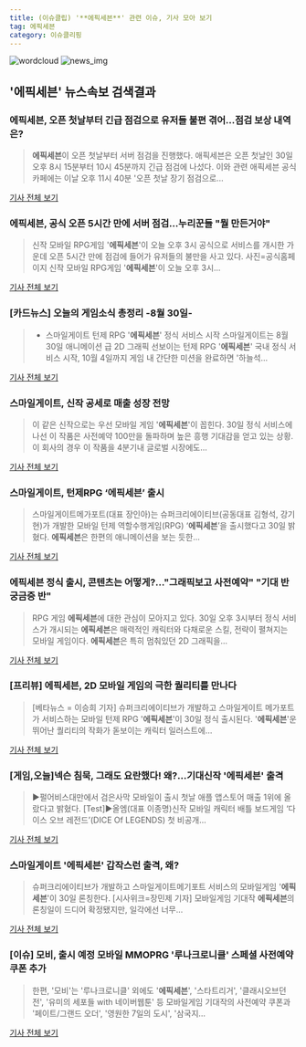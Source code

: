 ```yaml
---
title: (이슈클립) '**에픽세븐**' 관련 이슈, 기사 모아 보기
tag: 에픽세븐
category: 이슈클리핑
---
```

![wordcloud](https://s3.ap-northeast-2.amazonaws.com/lyrics101-wordcloud/2018-08-31-1535654489.png)
![news_img](https://user-images.githubusercontent.com/42597476/44507050-1206f400-a6e4-11e8-8d98-7ffbfebb353f.png)
## **'**에픽세븐**'** 뉴스속보 검색결과
### **에픽세븐**, 오픈 첫날부터 긴급 점검으로 유저들 불편 겪어…점검 보상 내역은?

>**에픽세븐**이 오픈 첫날부터 서버 점검을 진행했다. 애픽세븐은 오픈 첫날인 30일 오후 8시 15분부터 10시 45분까지 긴급 점검에 나섰다. 이와 관련 애픽세븐 공식 카페에는 이날 오후 11시 40분 '오픈 첫날 장기 점검으로...

<a href="http://www.topstarnews.net/news/articleView.html?idxno=474125" target="_blank">기사 전체 보기</a>

### **에픽세븐**, 공식 오픈 5시간 만에 서버 점검…누리꾼들 "뭘 만든거야"

>신작 모바일 RPG게임 '**에픽세븐**'이 오늘 오후 3시 공식으로 서비스를 개시한 가운데 오픈 5시간 만에 점검에 들어가 유저들의 불만을 사고 있다. 사진=공식홈페이지 신작 모바일 RPG게임 '**에픽세븐**'이 오늘 오후 3시...

<a href="http://www.g-enews.com/ko-kr/news/article/news_all/201808302047598966dd9e5ceb62_1/article.html" target="_blank">기사 전체 보기</a>

### [카드뉴스] 오늘의 게임소식 총정리 -8월 30일-

>- 스마일게이트 턴제 RPG '**에픽세븐**' 정식 서비스 시작 스마일게이트는 8월 30일 애니메이션 급 2D 그래픽 선보이는 턴제 RPG '**에픽세븐**' 국내 정식 서비스 시작, 10월 4일까지 게임 내 간단한 미션을 완료하면 '하늘석...

<a href="http://sports.chosun.com/news/ntype.htm?id=201808310100290070022056&servicedate=20180830" target="_blank">기사 전체 보기</a>

### 스마일게이트, 신작 공세로 매출 성장 전망

>이 같은 신작으로는 우선 모바일 게임 '**에픽세븐**'이 꼽힌다. 30일 정식 서비스에 나선 이 작품은 사전예약 100만을 돌파하며 높은 흥행 기대감을 얻고 있는 상황. 이 회사의 경우 이 작품을 4분기내 글로벌 시장에도...

<a href="http://www.thegames.co.kr/news/articleView.html?idxno=206572" target="_blank">기사 전체 보기</a>

### 스마일게이트, 턴제RPG ‘**에픽세븐**’ 출시

>스마일게이트메가포트(대표 장인아)는 슈퍼크리에이티브(공동대표 김형석, 강기현)가 개발한 모바일 턴제 역할수행게임(RPG) ‘**에픽세븐**’을 출시했다고 30일 밝혔다. **에픽세븐**은 한편의 애니메이션을 보는 듯한...

<a href="http://www.ddaily.co.kr/news/article.html?no=172260" target="_blank">기사 전체 보기</a>

### **에픽세븐** 정식 출시, 콘텐츠는 어떻게?..."그래픽보고 사전예약" "기대 반 궁금증 반"

>RPG 게임 **에픽세븐**에 대한 관심이 모아지고 있다. 30일 오후 3시부터 정식 서비스가 개시되는 **에픽세븐**은 매력적인 캐릭터와 다채로운 스킬, 전략이 펼쳐지는 모바일 게임이다. **에픽세븐**은 특히 멈춰있던 2D 그래픽을...

<a href="http://daily.hankooki.com/lpage/entv/201808/dh20180830110829139020.htm" target="_blank">기사 전체 보기</a>

### [프리뷰] **에픽세븐**, 2D 모바일 게임의 극한 퀄리티를 만나다

>[베타뉴스 = 이승희 기자] 슈퍼크리에이티브가 개발하고 스마일게이트 메가포트가 서비스하는 모바일 턴제 RPG '**에픽세븐**'이 30일 정식 출시된다. '**에픽세븐**'운 뛰어난 퀄리티의 작화가 돋보이는 캐릭터 일러스트에...

<a href="http://www.betanews.net:8080/article/901498.html" target="_blank">기사 전체 보기</a>

### [게임,오늘]넥슨 침묵, 그래도 요란했다! 왜?…기대신작 '**에픽세븐**' 출격

>▶펄어비스대만에서 검은사막 모바일이 출시 첫날 애플 앱스토어 매출 1위에 올랐다고 밝혔다. [Test]▶올엠(대표 이종명)신작 모바일 캐릭터 배틀 보드게임 ‘다이스 오브 레전드’(DICE Of LEGENDS) 첫 비공개...

<a href="http://www.biztribune.co.kr/news/view.php?no=71773" target="_blank">기사 전체 보기</a>

### 스마일게이트 '**에픽세븐**' 갑작스런 출격, 왜?

>슈퍼크리에이티브가 개발하고 스마일게이트메기포트 서비스의 모바일게임 '**에픽세븐**'이 30일 론칭한다. [시사위크=장민제 기자] 모바일게임 기대작 **에픽세븐**의 론칭일이 드디어 확정됐지만, 일각에선 너무...

<a href="http://www.sisaweek.com/news/articleView.html?idxno=112796" target="_blank">기사 전체 보기</a>

### [이슈] 모비, 출시 예정 모바일 MMOPRG '루나크로니클' 스페셜 사전예약 쿠폰 추가

>한편, '모비'는 '루나크로니클' 외에도 '**에픽세븐**', '스타트리거', '클래시오브던전', '유미의 세포들 with 네이버웹툰' 등 모바일게임 기대작의 사전예약 쿠폰과 '페이트/그랜드 오더', '영원한 7일의 도시', '삼국지...

<a href="http://game.dailyesports.com/view.php?ud=201808291507099700d01e022ea6_26" target="_blank">기사 전체 보기</a>


